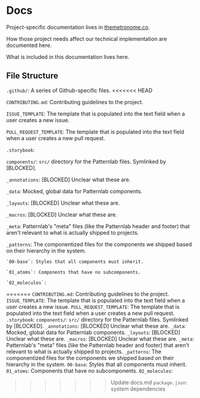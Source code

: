 # Docs
Project-specific documentation lives in [themetronome.co](http://themetronome.co). 

How those project needs affect our technical implementation are documented here.

What is included in this documentation lives here.

## File Structure
`.github/`: A series of Github-specific files.
<<<<<<< HEAD

  `CONTRIBUTING.md`: Contributing guidelines to the project.

  `ISSUE_TEMPLATE`: The template that is populated into the text field when a user creates a new issue.
 
   `PULL_REQUEST_TEMPLATE`: The template that is populated into the text field when a user creates a new pull request.

`.storybook`: 

`components/`: `src/` directory for the Patternlab files. Symlinked by [BLOCKED].

  `_annotations`: [BLOCKED] Unclear what these are.
  
  `_data`: Mocked, global data for Patternlab components.
  
  `_layouts`: [BLOCKED] Unclear what these are.
  
  `_macros`: [BLOCKED] Unclear what these are.
  
  `_meta`: Patternlab's "meta" files (like the Patternlab header and footer) that aren't relevant to what is actually shipped to projects.
  
  `_patterns`: The componentized files for the components we shipped based on their hierarchy in the system.
    
    `00-base`: Styles that all components must inherit.
    
    `01_atoms`: Components that have no subcomponents.
    
    `02_molecules`: 

=======
  `CONTRIBUTING.md`: Contributing guidelines to the project.
  `ISSUE_TEMPLATE`: The template that is populated into the text field when a user creates a new issue.
  `PULL_REQUEST_TEMPLATE`: The template that is populated into the text field when a user creates a new pull request.
`.storybook`: 
`components/`: `src/` directory for the Patternlab files. Symlinked by [BLOCKED].
  `_annotations`: [BLOCKED] Unclear what these are.
  `_data`: Mocked, global data for Patternlab components.
  `_layouts`: [BLOCKED] Unclear what these are.
  `_macros`: [BLOCKED] Unclear what these are.
  `_meta`: Patternlab's "meta" files (like the Patternlab header and footer) that aren't relevant to what is actually shipped to projects.
  `_patterns`: The componentized files for the components we shipped based on their hierarchy in the system.
    `00-base`: Styles that all components must inherit.
    `01_atoms`: Components that have no subcomponents.
    `02_molecules`: 
>>>>>>> Update docs.md
`package.json`: system dependencies
